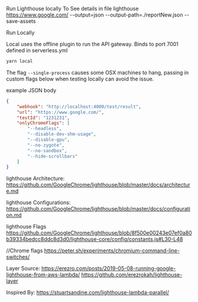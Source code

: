 Run Lighthouse locally To See details in file
lighthouse https://www.google.com/ --output=json --output-path=./reportNew.json --save-assets

Run Locally

Local uses the offline plugin to run the API gateway. Binds to port 7001 defined in serverless.yml

```sh
yarn local
```

The flag `--single-process` causes some OSX machines to hang, passing in custom flags below when testing locally can avoid the issue.

example JSON body 
```json
{
	"webhook": "http://localhost:4000/test/result",
	"url": "https://www.google.com/",
	"testId": "1231231",
	"onlyChromeFlags": [
		"--headless",
		"--disable-dev-shm-usage",
		"--disable-gpu",
		"--no-zygote",
		"--no-sandbox",
		"--hide-scrollbars"
	]
}
```

lighthouse Architecture:
https://github.com/GoogleChrome/lighthouse/blob/master/docs/architecture.md

lighthouse Configurations:
https://github.com/GoogleChrome/lighthouse/blob/master/docs/configuration.md

lighthouse Flags
https://github.com/GoogleChrome/lighthouse/blob/8f500e00243e07ef0a80b39334bedcc8ddc8d3d0/lighthouse-core/config/constants.js#L30-L48

//Chrome flags
https://peter.sh/experiments/chromium-command-line-switches/

Layer Source:
https://erezro.com/posts/2019-05-08-running-google-lighthouse-from-aws-lambda/
https://github.com/erezrokah/lighthouse-layer

Inspired By:
https://stuartsandine.com/lighthouse-lambda-parallel/